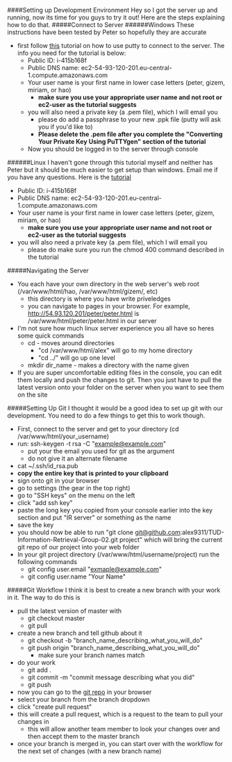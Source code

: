 ####Setting up Development Environment
Hey so I got the server up and running, now its time for you guys to try it out! Here are the steps explaining how to do that.
#####Connect to Server
######Windows
These instructions have been tested by Peter so hopefully they are accurate
* first follow [this](http://docs.aws.amazon.com/AWSEC2/latest/UserGuide/putty.html) tutorial on how to use putty to connect to the server. The info you need for the tutorial is below:
  * Public ID: i-415b168f
  * Public DNS name: ec2-54-93-120-201.eu-central-1.compute.amazonaws.com
  * Your user name is your first name in lower case letters (peter, gizem, miriam, or hao)
    * **make sure you use your appropriate user name and not root or ec2-user as the tutorial suggests**
  * you will also need a private key (a .pem file), which I will email you
    * please do add a passphrase to your new .ppk file (putty will ask you if you'd like to)
    * **Please delete the .pem file after you complete the "Converting Your Private Key Using PuTTYgen" section of the tutorial**
  * Now you should be logged in to the server through console

######Linux
I haven't gone through this tutorial myself and neither has Peter but it should be much easier to get setup than windows. Email me if you have any questions. Here is the [tutorial](http://docs.aws.amazon.com/AWSEC2/latest/UserGuide/AccessingInstancesLinux.html)
* Public ID: i-415b168f
* Public DNS name: ec2-54-93-120-201.eu-central-1.compute.amazonaws.com
* Your user name is your first name in lower case letters (peter, gizem, miriam, or hao)
  * **make sure you use your appropriate user name and not root or ec2-user as the tutorial suggests**
* you will also need a private key (a .pem file), which I will email you
  * please do make sure you run the chmod 400 command described in the tutorial

#####Navigating the Server
* You each have your own directory in the web server's web root (/var/www/html/hao, /var/www/html/gizem/, etc)
  * this directory is where you have write priveledges 
  * you can navigate to pages in your browser. For example, http://54.93.120.201/peter/peter.html is /var/www/html/peter/peter.html in our server
* I'm not sure how much linux server experience you all have so heres some quick commands
  * cd - moves around directories 
    * "cd /var/www/html/alex" will go to my home directory
    * "cd ../" will go up one level
  * mkdir dir_name - makes a directory with the name given
* If you are super uncomfortable editing files in the console, you can edit them locally and push the changes to git. Then you just have to pull the latest version onto your folder on the server when you want to see them on the site

#####Setting Up Git
I thought it would be a good idea to set up git with our development. You need to do a few things to get this to work though.
* First, connect to the server and get to your directory (cd /var/www/html/your_username)
* run: ssh-keygen -t rsa -C "example@example.com"
  * put your the email you used for git as the argument
  * do not give it an alternate filename
* cat ~/.ssh/id_rsa.pub
* **copy the entire key that is printed to your clipboard**
* sign onto git in your browser
* go to settings (the gear in the top right)
* go to "SSH keys" on the menu on the left
* click "add ssh key"
* paste the long key you copied from your console earlier into the key section and put "IR server" or something as the name
* save the key
* you should now be able to run "git clone git@github.com:alex9311/TUD-Information-Retrieval-Group-02.git project" which will bring the current git repo of our project into your web folder
* In your git project directory (/var/www/html/username/project) run the following commands
  * git config user.email "exmaple@example.com"
  * git config user.name "Your Name"

#####Git Workflow
I think it is best to create a new branch with your work in it. The way to do this is
* pull the latest version of master with
  * git checkout master
  * git pull
* create a new branch and tell github about it
  * git checkout -b "branch_name_describing_what_you_will_do"
  * git push origin "branch_name_describing_what_you_will_do"
    * make sure your branch names match
* do your work
  * git add .
  * git commit -m "commit message describing what you did"
  * git push
* now you can go to the [git repo](https://github.com/alex9311/TUD-Information-Retrieval-Group-02) in your browser
* select your branch from the branch dropdown
* click "create pull request"
* this will create a pull request, which is a request to the team to pull your changes in
  * this will allow another team member to look your changes over and then accept them to the master branch
* once your branch is merged in, you can start over with the workflow for the next set of changes (with a new branch name)

